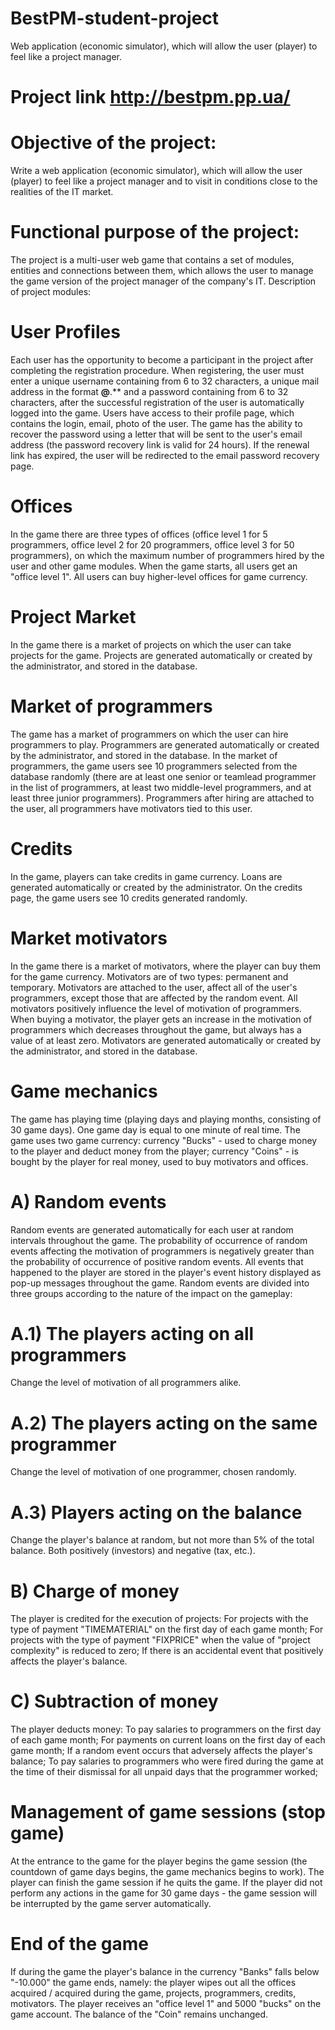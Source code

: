 # BestPM-student-project
Web application (economic simulator), which will allow the user (player) to feel like a project manager.
# Project link http://bestpm.pp.ua/

# Objective of the project:
Write a web application (economic simulator), which will allow the user (player) to feel like a project manager and to visit in conditions close to the realities of the IT market.
# Functional purpose of the project:
The project is a multi-user web game that contains a set of modules, entities and connections between them, which allows the user to manage the game version of the project manager of the company's IT.
Description of project modules:
# User Profiles
Each user has the opportunity to become a participant in the project after completing the registration procedure. When registering, the user must enter a unique username containing from 6 to 32 characters, a unique mail address in the format **@**.** and a password containing from 6 to 32 characters, after the successful registration of the user is automatically logged into the game. Users have access to their profile page, which contains the login, email, photo of the user. The game has the ability to recover the password using a letter that will be sent to the user's email address (the password recovery link is valid for 24 hours). If the renewal link has expired, the user will be redirected to the email password recovery page.
# Offices
In the game there are three types of offices (office level 1 for 5 programmers, office level 2 for 20 programmers, office level 3 for 50 programmers), on which the maximum number of programmers hired by the user and other game modules. When the game starts, all users get an "office level 1". All users can buy higher-level offices for game currency.
# Project Market
In the game there is a market of projects on which the user can take projects for the game. Projects are generated automatically or created by the administrator, and stored in the database.
# Market of programmers
The game has a market of programmers on which the user can hire programmers to play. Programmers are generated automatically or created by the administrator, and stored in the database. In the market of programmers, the game users see 10 programmers selected from the database randomly (there are at least one senior or teamlead programmer in the list of programmers, at least two middle-level programmers, and at least three junior programmers). Programmers after hiring are attached to the user, all programmers have motivators tied to this user.
# Credits
In the game, players can take credits in game currency. Loans are generated automatically or created by the administrator. On the credits page, the game users see 10 credits generated randomly.
# Market motivators
In the game there is a market of motivators, where the player can buy them for the game currency. Motivators are of two types: permanent and temporary. Motivators are attached to the user, affect all of the user's programmers, except those that are affected by the random event. All motivators positively influence the level of motivation of programmers. When buying a motivator, the player gets an increase in the motivation of programmers which decreases throughout the game, but always has a value of at least zero. Motivators are generated automatically or created by the administrator, and stored in the database.
# Game mechanics
The game has playing time (playing days and playing months, consisting of 30 game days). One game day is equal to one minute of real time. The game uses two game currency: currency "Bucks" - used to charge money to the player and deduct money from the player; currency "Coins" - is bought by the player for real money, used to buy motivators and offices.
# A) Random events
Random events are generated automatically for each user at random intervals throughout the game. The probability of occurrence of random events affecting the motivation of programmers is negatively greater than the probability of occurrence of positive random events. All events that happened to the player are stored in the player's event history displayed as pop-up messages throughout the game. Random events are divided into three groups according to the nature of the impact on the gameplay:
# A.1) The players acting on all programmers
Change the level of motivation of all programmers alike.
# A.2) The players acting on the same programmer
Change the level of motivation of one programmer, chosen randomly.
# A.3) Players acting on the balance
Change the player's balance at random, but not more than 5% of the total balance. Both positively (investors) and negative (tax, etc.).
# B) Charge of money
The player is credited for the execution of projects:
For projects with the type of payment "TIMEMATERIAL" on the first day of each game month;
For projects with the type of payment "FIXPRICE" when the value of "project complexity" is reduced to zero;
If there is an accidental event that positively affects the player's balance.
# C) Subtraction of money
The player deducts money:
To pay salaries to programmers on the first day of each game month;
For payments on current loans on the first day of each game month;
If a random event occurs that adversely affects the player's balance;
To pay salaries to programmers who were fired during the game at the time of their dismissal for all unpaid days that the programmer worked;
# Management of game sessions (stop game)
At the entrance to the game for the player begins the game session (the countdown of game days begins, the game mechanics begins to work). The player can finish the game session if he quits the game. If the player did not perform any actions in the game for 30 game days - the game session will be interrupted by the game server automatically.
# End of the game
If during the game the player's balance in the currency "Banks" falls below "-10.000" the game ends, namely: the player wipes out all the offices acquired / acquired during the game, projects, programmers, credits, motivators. The player receives an "office level 1" and 5000 "bucks" on the game account. The balance of the "Coin" remains unchanged.
